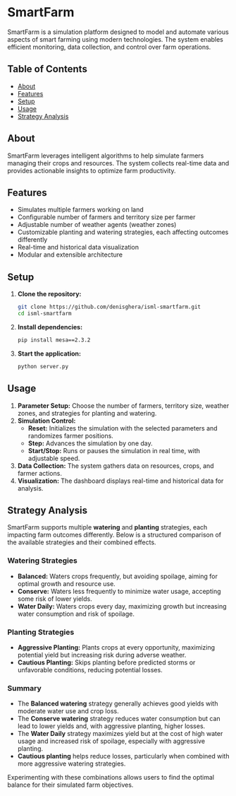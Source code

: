 # SmartFarm

SmartFarm is a simulation platform designed to model and automate various aspects of smart farming using modern technologies. The system enables efficient monitoring, data collection, and control over farm operations.

## Table of Contents

- [About](#about)
- [Features](#features)
- [Setup](#setup)
- [Usage](#usage)
- [Strategy Analysis](#strategy-analysis)

## About

SmartFarm leverages intelligent algorithms to help simulate farmers managing their crops and resources. The system collects real-time data and provides actionable insights to optimize farm productivity.

## Features

- Simulates multiple farmers working on land
- Configurable number of farmers and territory size per farmer
- Adjustable number of weather agents (weather zones)
- Customizable planting and watering strategies, each affecting outcomes differently
- Real-time and historical data visualization
- Modular and extensible architecture

## Setup

1. **Clone the repository:**
    ```bash
    git clone https://github.com/denisghera/isml-smartfarm.git
    cd isml-smartfarm
    ```

2. **Install dependencies:**
    ```bash
    pip install mesa==2.3.2
    ```

3. **Start the application:**
    ```bash
    python server.py
    ```

## Usage

1. **Parameter Setup:** Choose the number of farmers, territory size, weather zones, and strategies for planting and watering.
2. **Simulation Control:** 
    - **Reset:** Initializes the simulation with the selected parameters and randomizes farmer positions.
    - **Step:** Advances the simulation by one day.
    - **Start/Stop:** Runs or pauses the simulation in real time, with adjustable speed.
3. **Data Collection:** The system gathers data on resources, crops, and farmer actions.
4. **Visualization:** The dashboard displays real-time and historical data for analysis.

## Strategy Analysis

SmartFarm supports multiple **watering** and **planting** strategies, each impacting farm outcomes differently. Below is a structured comparison of the available strategies and their combined effects.

### Watering Strategies

- **Balanced:** Waters crops frequently, but avoiding spoilage, aiming for optimal growth and resource use.
- **Conserve:** Waters less frequently to minimize water usage, accepting some risk of lower yields.
- **Water Daily:** Waters crops every day, maximizing growth but increasing water consumption and risk of spoilage.

### Planting Strategies

- **Aggressive Planting:** Plants crops at every opportunity, maximizing potential yield but increasing risk during adverse weather.
- **Cautious Planting:** Skips planting before predicted storms or unfavorable conditions, reducing potential losses.

### Summary
  
- The **Balanced watering** strategy generally achieves good yields with moderate water use and crop loss.
- The **Conserve watering** strategy reduces water consumption but can lead to lower yields and, with aggressive planting, higher losses.
- The **Water Daily** strategy maximizes yield but at the cost of high water usage and increased risk of spoilage, especially with aggressive planting.
- **Cautious planting** helps reduce losses, particularly when combined with more aggressive watering strategies.

Experimenting with these combinations allows users to find the optimal balance for their simulated farm objectives.